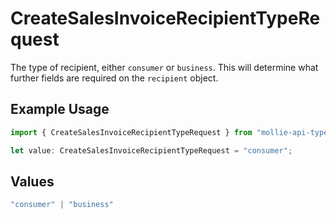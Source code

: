 # CreateSalesInvoiceRecipientTypeRequest

The type of recipient, either `consumer` or `business`. This will determine what further fields are
required on the `recipient` object.

## Example Usage

```typescript
import { CreateSalesInvoiceRecipientTypeRequest } from "mollie-api-typescript/models/operations";

let value: CreateSalesInvoiceRecipientTypeRequest = "consumer";
```

## Values

```typescript
"consumer" | "business"
```
